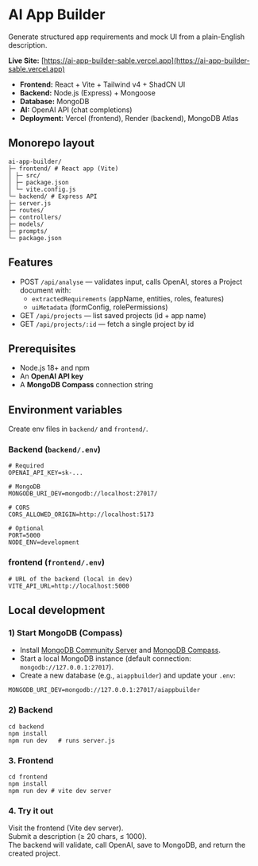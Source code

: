 # AI App Builder

Generate structured app requirements and mock UI from a plain-English description.

**Live Site:** [https://ai-app-builder-sable.vercel.app](https://ai-app-builder-sable.vercel.app)

- **Frontend:** React + Vite + Tailwind v4 + ShadCN UI
- **Backend:** Node.js (Express) + Mongoose
- **Database:** MongoDB
- **AI:** OpenAI API (chat completions)
- **Deployment:** Vercel (frontend), Render (backend), MongoDB Atlas

## Monorepo layout

```
ai-app-builder/
├─ frontend/ # React app (Vite)
│ ├─ src/
│ ├─ package.json
│ └─ vite.config.js
└─ backend/ # Express API
├─ server.js
├─ routes/
├─ controllers/
├─ models/
├─ prompts/
└─ package.json
```

## Features

- POST `/api/analyse` — validates input, calls OpenAI, stores a Project document with:
  - `extractedRequirements` (appName, entities, roles, features)
  - `uiMetadata` (formConfig, rolePermissions)
- GET `/api/projects` — list saved projects (id + app name)
- GET `/api/projects/:id` — fetch a single project by id

## Prerequisites

- Node.js 18+ and npm
- An **OpenAI API key**
- A **MongoDB Compass** connection string

## Environment variables

Create env files in `backend/` and `frontend/`.

### Backend (`backend/.env`)

```
# Required
OPENAI_API_KEY=sk-...

# MongoDB
MONGODB_URI_DEV=mongodb://localhost:27017/

# CORS
CORS_ALLOWED_ORIGIN=http://localhost:5173

# Optional
PORT=5000
NODE_ENV=development
```

### frontend (`frontend/.env`)

```
# URL of the backend (local in dev)
VITE_API_URL=http://localhost:5000
```

## Local development

### 1) Start MongoDB (Compass)

- Install [MongoDB Community Server](https://www.mongodb.com/try/download/community) and [MongoDB Compass](https://www.mongodb.com/products/compass).
- Start a local MongoDB instance (default connection: `mongodb://127.0.0.1:27017`).
- Create a new database (e.g., `aiappbuilder`) and update your `.env`:

```
MONGODB_URI_DEV=mongodb://127.0.0.1:27017/aiappbuilder
```

### 2) Backend

```
cd backend
npm install
npm run dev   # runs server.js
```

### 3. Frontend

```
cd frontend
npm install
npm run dev # vite dev server
```

### 4. Try it out

Visit the frontend (Vite dev server).  
Submit a description (≥ 20 chars, ≤ 1000).  
The backend will validate, call OpenAI, save to MongoDB, and return the created project.
